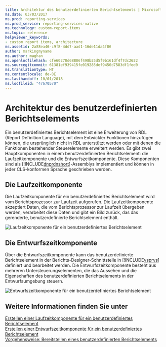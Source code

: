 ```yaml
---
title: Architektur des benutzerdefinierten Berichtselements | Microsoft-Dokumentation
ms.date: 03/03/2017
ms.prod: reporting-services
ms.prod_service: reporting-services-native
ms.technology: custom-report-items
ms.topic: reference
helpviewer_keywords:
- custom report items, architecture
ms.assetid: 2a88ea46-c9f8-4dd7-aad1-16de11da4f06
author: markingmyname
ms.author: maghan
ms.openlocfilehash: cfe60270d68886f498b25d5f9b161df4f7dc2622
ms.sourcegitcommit: 61381ef939415fe019285def9450d7583df1fed0
ms.translationtype: HT
ms.contentlocale: de-DE
ms.lasthandoff: 10/01/2018
ms.locfileid: "47670570"
---
```

# <a name="custom-report-item-architecture"></a>Architektur des benutzerdefinierten Berichtselements
  Ein benutzerdefiniertes Berichtselement ist eine Erweiterung von RDL (Report Definition Language), mit dem Entwickler Funktionen hinzufügen können, die ursprünglich nicht in RDL unterstützt werden oder mit denen die Funktionen bestehender Steuerelemente erweitert werden. Es gibt zwei Hauptkomponenten in einem benutzerdefinierten Berichtselement: die Laufzeitkomponente und die Entwurfszeitkomponente. Diese Komponenten sind als [!INCLUDE[dnprdnshort](../../includes/dnprdnshort-md.md)]-Assemblys implementiert und können in jeder CLS-konformen Sprache geschrieben werden.  
  
## <a name="the-run-time-component"></a>Die Laufzeitkomponente  
 Die Laufzeitkomponente für ein benutzerdefiniertes Berichtselement wird vom Berichtsprozessor zur Laufzeit aufgerufen. Die Laufzeitkomponente akzeptiert Daten, die vom Berichtsprozessor zur Laufzeit übergeben werden, verarbeitet diese Daten und gibt ein Bild zurück, das das gerenderte, benutzerdefinierte Berichtselement enthält.  
  
 ![Laufzeitkomponente für ein benutzerdefiniertes Berichtselement](../../reporting-services/custom-report-items/media/customreportitemrun-timecomponentarchitecture.gif "Custom report item run-time component")  
  
## <a name="the-design-time-component"></a>Die Entwurfszeitkomponente  
 Über die Entwurfszeitkomponente kann das benutzerdefinierte Berichtselement in der Berichts-Designer-Schnittstelle in [!INCLUDE[vsprvs](../../includes/vsprvs-md.md)] definiert und bearbeitet werden. Die Entwurfszeitkomponente besteht aus mehreren Untersteuerungselementen, die das Aussehen und die Eigenschaften des benutzerdefinierten Berichtselements in der Entwurfsumgebung steuern.  
  
 ![Entwurfszeitkomponente für ein benutzerdefiniertes Berichtselement](../../reporting-services/custom-report-items/media/customreportitemdesign-timecomponentarchitecture.gif "Custom report item design-time component")  
  
## <a name="see-also"></a>Weitere Informationen finden Sie unter  
 [Erstellen einer Laufzeitkomponente für ein benutzerdefiniertes Berichtselement](../../reporting-services/custom-report-items/creating-a-custom-report-item-run-time-component.md)   
 [Erstellen einer Entwurfszeitkomponente für ein benutzerdefiniertes Berichtselement](../../reporting-services/custom-report-items/creating-a-custom-report-item-design-time-component.md)   
 [Vorgehensweise: Bereitstellen eines benutzerdefinierten Berichtselements](../../reporting-services/custom-report-items/how-to-deploy-a-custom-report-item.md)  
  
  
